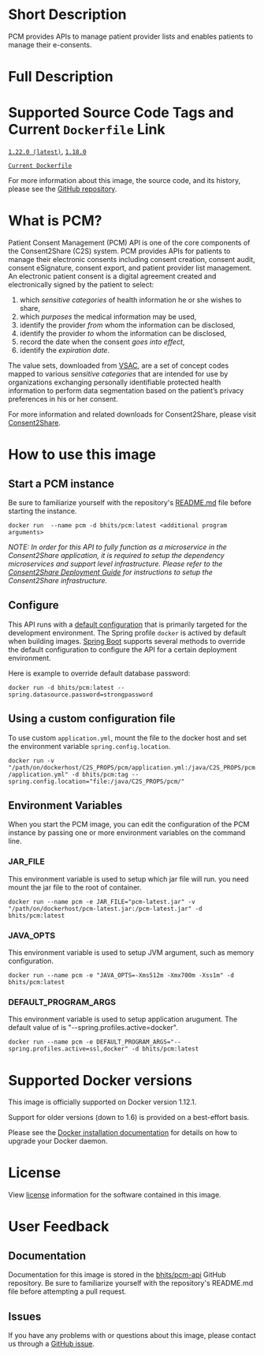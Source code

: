 # Short Description
PCM provides APIs to manage patient provider lists and enables patients to manage their e-consents.

# Full Description

# Supported Source Code Tags and Current `Dockerfile` Link

[`1.22.0 (latest)`](https://github.com/bhits/pcm-api/releases/tag/1.22.0), [`1.18.0`](https://github.com/bhits/pcm-api/releases/tag/1.18.0)

[`Current Dockerfile`](hhttps://github.com/bhits/pcm-api/blob/master/pcm/src/main/docker/Dockerfile)

For more information about this image, the source code, and its history, please see the [GitHub repository](https://github.com/bhits/pcm-api).

# What is PCM?

Patient Consent Management (PCM) API is one of the core components of the Consent2Share (C2S) system. PCM provides APIs for patients to manage their electronic consents including consent creation, consent audit, consent eSignature, consent export, and patient provider list management. An electronic patient consent is a digital agreement created and electronically signed by the patient to select:

1. which *sensitive categories* of health information he or she wishes to share,
2. which *purposes* the medical information may be used,
3. identify the provider *from* whom the information can be disclosed,
4. identify the provider *to* whom the information can be disclosed,
5. record the date when the consent *goes into effect*,
6. identify the *expiration date*.

The value sets, downloaded from [VSAC](https://vsac.nlm.nih.gov/), are a set of concept codes mapped to various *sensitive categories* that are intended for use by organizations exchanging personally identifiable protected health information to perform data segmentation based on the patient’s privacy preferences in his or her consent.


For more information and related downloads for Consent2Share, please visit [Consent2Share](https://bhits.github.io/consent2share/).
# How to use this image


## Start a PCM instance

Be sure to familiarize yourself with the repository's [README.md](https://github.com/bhits/pcm-api) file before starting the instance.

`docker run  --name pcm -d bhits/pcm:latest <additional program arguments>`

*NOTE: In order for this API to fully function as a microservice in the Consent2Share application, it is required to setup the dependency microservices and support level infrastructure. Please refer to the [Consent2Share Deployment Guide](https://github.com/bhits/consent2share/releases/download/2.1.0/c2s-deployment-guide.pdf) for instructions to setup the Consent2Share infrastructure.*


## Configure

This API runs with a [default configuration](https://github.com/bhits/pcm-api/blob/master/pcm/src/main/resources/application.yml) that is primarily targeted for the development environment.  The Spring profile `docker` is actived by default when building images. [Spring Boot](https://projects.spring.io/spring-boot/) supports several methods to override the default configuration to configure the API for a certain deployment environment. 

Here is example to override default database password:

`docker run -d bhits/pcm:latest --spring.datasource.password=strongpassword`

## Using a custom configuration file

To use custom `application.yml`, mount the file to the docker host and set the environment variable `spring.config.location`.

`docker run -v "/path/on/dockerhost/C2S_PROPS/pcm/application.yml:/java/C2S_PROPS/pcm/application.yml" -d bhits/pcm:tag --spring.config.location="file:/java/C2S_PROPS/pcm/"`

## Environment Variables

When you start the PCM image, you can edit the configuration of the PCM instance by passing one or more environment variables on the command line. 

### JAR_FILE

This environment variable is used to setup which jar file will run. you need mount the jar file to the root of container.

`docker run --name pcm -e JAR_FILE="pcm-latest.jar" -v "/path/on/dockerhost/pcm-latest.jar:/pcm-latest.jar" -d bhits/pcm:latest`

### JAVA_OPTS 

This environment variable is used to setup JVM argument, such as memory configuration.

`docker run --name pcm -e "JAVA_OPTS=-Xms512m -Xmx700m -Xss1m" -d bhits/pcm:latest`

### DEFAULT_PROGRAM_ARGS 

This environment variable is used to setup application arugument. The default value of is "--spring.profiles.active=docker".

`docker run --name pcm -e DEFAULT_PROGRAM_ARGS="--spring.profiles.active=ssl,docker" -d bhits/pcm:latest`

# Supported Docker versions

This image is officially supported on Docker version 1.12.1.

Support for older versions (down to 1.6) is provided on a best-effort basis.

Please see the [Docker installation documentation](https://docs.docker.com/engine/installation/) for details on how to upgrade your Docker daemon.

# License

View [license](https://github.com/bhits/pcm-api/blob/master/LICENSE) information for the software contained in this image.

# User Feedback

## Documentation 

Documentation for this image is stored in the [bhits/pcm-api](https://github.com/bhits/pcm-api) GitHub repository. Be sure to familiarize yourself with the repository's README.md file before attempting a pull request.

## Issues

If you have any problems with or questions about this image, please contact us through a [GitHub issue](https://github.com/bhits/pcm-api/issues).